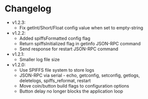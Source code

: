 # Changelog

* v1.2.3:
	* Fix getInt/Short/Float config value when set to empty-string
* v1.2.2:
	* Added spiffsFormatted config flag
	* Return spiffsInitialized flag in getinfo JSON-RPC command
	* Send response for restart JSON-RPC command
* v1.2.1:
	* Smaller log file size
* v1.2.0:
	* Use SPIFFS file system to store logs
	* JSON-RPC via serial - echo, getconfig, setconfig, getlogs, deletelogs, spiffs_reformat, restart
	* Move coin/button build flags to configuration options
	* Button delay no longer blocks the application loop
